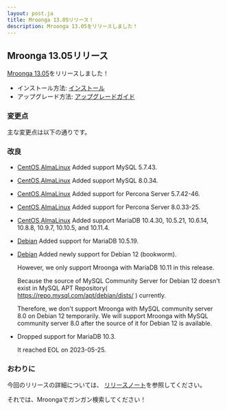 ```yaml
---
layout: post.ja
title: Mroonga 13.05リリース！
description: Mroonga 13.05をリリースしました！
---
```


## Mroonga 13.05リリース

[Mroonga 13.05](/ja/docs/news.html#release-13-05)をリリースしました！

* インストール方法: [インストール](/ja/docs/install.html)
* アップグレード方法: [アップグレードガイド](/ja/docs/upgrade.html)

### 変更点

主な変更点は以下の通りです。

### 改良

* [CentOS](/ja/docs/install/centos.html),[AlmaLinux](/ja/docs/install/almalinux.html) Added support MySQL 5.7.43.

* [CentOS](/ja/docs/install/centos.html),[AlmaLinux](/ja/docs/install/almalinux.html) Added support MySQL 8.0.34.

* [CentOS](/ja/docs/install/centos.html),[AlmaLinux](/ja/docs/install/almalinux.html) Added support for Percona Server 5.7.42-46.

* [CentOS](/ja/docs/install/centos.html),[AlmaLinux](/ja/docs/install/almalinux.html) Added support for Percona Server 8.0.33-25.

* [CentOS](/ja/docs/install/centos.html),[AlmaLinux](/ja/docs/install/almalinux.html) Added support MariaDB 10.4.30, 10.5.21, 10.6.14, 10.8.8, 10.9.7, 10.10.5, and 10.11.4.

* [Debian](/ja/docs/install/debian.html) Added support for MariaDB 10.5.19.

* [Debian](/ja/docs/install/debian.html) Added newly support for Debian 12 (bookworm).

  However, we only support Mroonga with MariaDB 10.11 in this release.

  Because the source of MySQL Community Server for Debian 12 doesn't exist in MySQL APT Repository( https://repo.mysql.com/apt/debian/dists/ ) currently.

  Therefore, we don't support Mroonga with MySQL community server 8.0 on Debian 12 temporarily.
  We will support Mroonga with MySQL community server 8.0 after the source of it for Debian 12 is available.

* Dropped support for MariaDB 10.3.

  It reached EOL on 2023-05-25.

### おわりに

今回のリリースの詳細については、 [リリースノート](/ja/docs/news.html#release-13-05)を参照してください。

それでは、Mroongaでガンガン検索してください！
